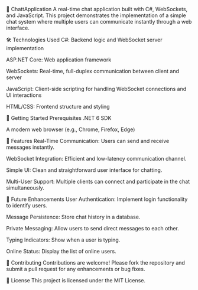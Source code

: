 💬 ChattApplication
A real-time chat application built with C#, WebSockets, and JavaScript. This project demonstrates the implementation of a simple chat system where multiple users can communicate instantly through a web interface.

🛠️ Technologies Used
C#: Backend logic and WebSocket server implementation

ASP.NET Core: Web application framework

WebSockets: Real-time, full-duplex communication between client and server

JavaScript: Client-side scripting for handling WebSocket connections and UI interactions

HTML/CSS: Frontend structure and styling


🚀 Getting Started
Prerequisites
.NET 6 SDK

A modern web browser (e.g., Chrome, Firefox, Edge)

📄 Features
Real-Time Communication: Users can send and receive messages instantly.

WebSocket Integration: Efficient and low-latency communication channel.

Simple UI: Clean and straightforward user interface for chatting.

Multi-User Support: Multiple clients can connect and participate in the chat simultaneously.

🧩 Future Enhancements
User Authentication: Implement login functionality to identify users.

Message Persistence: Store chat history in a database.

Private Messaging: Allow users to send direct messages to each other.

Typing Indicators: Show when a user is typing.

Online Status: Display the list of online users.

🤝 Contributing
Contributions are welcome! Please fork the repository and submit a pull request for any enhancements or bug fixes.

📄 License
This project is licensed under the MIT License.
